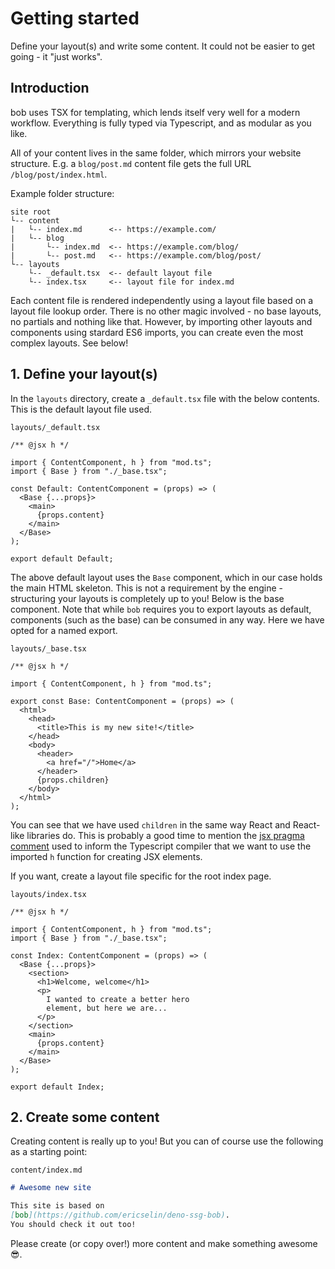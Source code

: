 # Getting started

Define your layout(s) and write some content. It could not be easier to get going - it "just works".

## Introduction

bob uses TSX for templating, which lends itself very well for a modern workflow. Everything is fully typed via Typescript, and as modular as you like.

All of your content lives in the same folder, which mirrors your website structure. E.g. a `blog/post.md` content file gets the full URL `/blog/post/index.html`.

Example folder structure:

```
site root
└-- content
|   └-- index.md      <-- https://example.com/
|   └-- blog
|       └-- index.md  <-- https://example.com/blog/
|       └-- post.md   <-- https://example.com/blog/post/
└-- layouts
    └-- _default.tsx  <-- default layout file
    └-- index.tsx     <-- layout file for index.md
```

Each content file is rendered independently using a layout file based on a layout file lookup order. There is no other magic involved - no base layouts, no partials and nothing like that. However, by importing other layouts and components using stardard ES6 imports, you can create even the most complex layouts. See below!

## 1. Define your layout(s)

In the `layouts` directory, create a `_default.tsx` file with the below contents. This is the default layout file used.

`layouts/_default.tsx`

```tsx
/** @jsx h */

import { ContentComponent, h } from "mod.ts";
import { Base } from "./_base.tsx";

const Default: ContentComponent = (props) => (
  <Base {...props}>
    <main>
      {props.content}
    </main>
  </Base>
);

export default Default;
```

The above default layout uses the `Base` component, which in our case holds the main HTML skeleton. This is not a requirement by the engine - structuring your layouts is completely up to you! Below is the base component. Note that while `bob` requires you to export layouts as default, components (such as the base) can be consumed in any way. Here we have opted for a named export.

`layouts/_base.tsx`

```tsx
/** @jsx h */

import { ContentComponent, h } from "mod.ts";

export const Base: ContentComponent = (props) => (
  <html>
    <head>
      <title>This is my new site!</title>
    </head>
    <body>
      <header>
        <a href="/">Home</a>
      </header>
      {props.children}
    </body>
  </html>
);
```

You can see that we have used `children` in the same way React and React-like libraries do. This is probably a good time to mention the [jsx pragma comment](https://www.typescriptlang.org/tsconfig#jsx) used to inform the Typescript compiler that we want to use the imported `h` function for creating JSX elements.

If you want, create a layout file specific for the root index page.

`layouts/index.tsx`

```tsx
/** @jsx h */

import { ContentComponent, h } from "mod.ts";
import { Base } from "./_base.tsx";

const Index: ContentComponent = (props) => (
  <Base {...props}>
    <section>
      <h1>Welcome, welcome</h1>
      <p>
        I wanted to create a better hero
        element, but here we are...
      </p>
    </section>
    <main>
      {props.content}
    </main>
  </Base>
);

export default Index;
```

## 2. Create some content

Creating content is really up to you! But you can of course use the following as a starting point:

`content/index.md`

```md
# Awesome new site

This site is based on
[bob](https://github.com/ericselin/deno-ssg-bob).
You should check it out too!
```

Please create (or copy over!) more content and make something awesome 😎.
